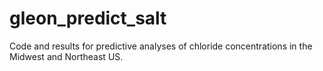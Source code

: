 # gleon_predict_salt

Code and results for predictive analyses of chloride concentrations in the Midwest and Northeast US. 

